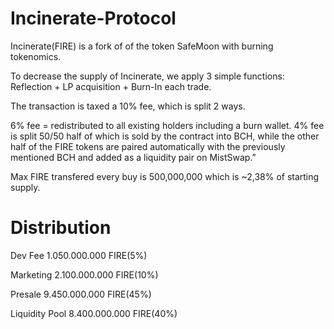 # Incinerate-Protocol
Incinerate(FIRE) is a fork of of the token SafeMoon with burning tokenomics.

To decrease the supply of Incinerate, we apply 3 simple functions: Reflection + LP acquisition + Burn-In each trade.

The transaction is taxed a 10% fee, which is split 2 ways.

  6% fee = redistributed to all existing holders including a burn wallet.
  4% fee is split 50/50 half of which is sold by the contract into BCH, while the other half of the FIRE tokens are paired automatically with the previously mentioned BCH and added as a liquidity pair on MistSwap.”


Max FIRE transfered every buy is 500,000,000 which is ~2,38% of starting supply.
# Distribution

  Dev Fee	1.050.000.000 FIRE(5%)
  
  Marketing 	2.100.000.000 FIRE(10%)
  
  Presale	9.450.000.000 FIRE(45%)
  
  Liquidity	Pool 8.400.000.000 FIRE(40%)
